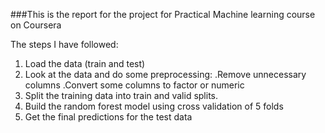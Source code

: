 ###This is the report for the project for Practical Machine learning course on Coursera

The steps I have followed:
1. Load the data (train and test)
2. Look at the data and do some preprocessing:
  .Remove unnecessary columns
  .Convert some columns to factor or numeric
3. Split the training data into train and valid splits.
4. Build the random forest model using cross validation of 5 folds
5. Get the final predictions for the test data


